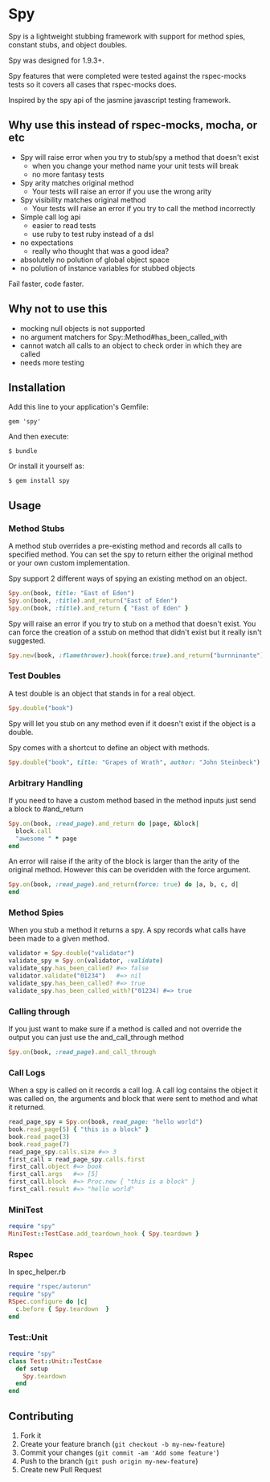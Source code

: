 # Spy

Spy is a lightweight stubbing framework with support for method spies, constant stubs, and object doubles.

Spy was designed for 1.9.3+.

Spy features that were completed were tested against the rspec-mocks tests so it covers all cases that rspec-mocks does.

Inspired by the spy api of the jasmine javascript testing framework.

## Why use this instead of rspec-mocks, mocha, or etc

* Spy will raise error when you try to stub/spy a method that doesn't exist
  * when you change your method name your unit tests will break
  * no more fantasy tests
* Spy arity matches original method
  * Your tests will raise an error if you use the wrong arity
* Spy visibility matches original method
  * Your tests will raise an error if you try to call the method incorrectly
* Simple call log api
  * easier to read tests
  * use ruby to test ruby instead of a dsl
* no expectations
  * really who thought that was a good idea?
* absolutely no polution of global object space
* no polution of instance variables for stubbed objects

Fail faster, code faster.

## Why not to use this

* mocking null objects is not supported
* no argument matchers for Spy::Method#has\_been\_called\_with
* cannot watch all calls to an object to check order in which they are called
* needs more testing

## Installation

Add this line to your application's Gemfile:

    gem 'spy'

And then execute:

    $ bundle

Or install it yourself as:

    $ gem install spy

## Usage

### Method Stubs

A method stub overrides a pre-existing method and records all calls to specified method. You can set the spy to return either the original method or your own custom implementation.

Spy support 2 different ways of spying an existing method on an object.

```ruby
Spy.on(book, title: "East of Eden")
Spy.on(book, :title).and_return("East of Eden")
Spy.on(book, :title).and_return { "East of Eden" }
```

Spy will raise an error if you try to stub on a method that doesn't exist.
You can force the creation of a sstub on method that didn't exist but it really isn't suggested.

```ruby
Spy.new(book, :flamethrower).hook(force:true).and_return("burnninante")
```

### Test Doubles

A test double is an object that stands in for a real object.

```ruby
Spy.double("book")
```

Spy will let you stub on any method even if it doesn't exist if the object is a double.

Spy comes with a shortcut to define an object with methods.

```ruby
Spy.double("book", title: "Grapes of Wrath", author: "John Steinbeck")
```

### Arbitrary Handling

If you need to have a custom method based in the method inputs just send a block to #and\_return

```ruby
Spy.on(book, :read_page).and_return do |page, &block|
  block.call
  "awesome " * page
end
```

An error will raise if the arity of the block is larger than the arity of the original method. However this can be overidden with the force argument.

```ruby
Spy.on(book, :read_page).and_return(force: true) do |a, b, c, d|
end
```

### Method Spies

When you stub a method it returns a spy. A spy records what calls have been made to a given method.

```ruby
validator = Spy.double("validator")
validate_spy = Spy.on(validator, :validate)
validate_spy.has_been_called? #=> false
validator.validate("01234")   #=> nil
validate_spy.has_been_called? #=> true
validate_spy.has_been_called_with?("01234) #=> true
```

### Calling through
If you just want to make sure if a method is called and not override the output you can just use the and\_call\_through method

```ruby
Spy.on(book, :read_page).and_call_through
```

### Call Logs

When a spy is called on it records a call log. A call log contains the object it was called on, the arguments and block that were sent to method and what it returned.

```ruby
read_page_spy = Spy.on(book, read_page: "hello world")
book.read_page(5) { "this is a block" }
book.read_page(3)
book.read_page(7)
read_page_spy.calls.size #=> 3
first_call = read_page_spy.calls.first
first_call.object #=> book
first_call.args   #=> [5]
first_call.block  #=> Proc.new { "this is a block" }
first_call.result #=> "hello world"
```

### MiniTest

```ruby
require "spy"
MiniTest::TestCase.add_teardown_hook { Spy.teardown }
```

### Rspec

In spec\_helper.rb

```ruby
require "rspec/autorun"
require "spy"
RSpec.configure do |c|
  c.before { Spy.teardown  }
end
```

### Test::Unit

```ruby
require "spy"
class Test::Unit::TestCase
  def setup
    Spy.teardown
  end
end
```

## Contributing

1. Fork it
2. Create your feature branch (`git checkout -b my-new-feature`)
3. Commit your changes (`git commit -am 'Add some feature'`)
4. Push to the branch (`git push origin my-new-feature`)
5. Create new Pull Request
